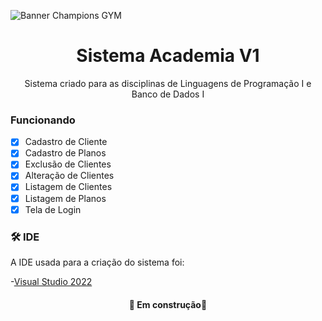 ![Banner Champions GYM](https://user-images.githubusercontent.com/101286154/205924201-2e5bb740-a79e-4ae1-8eaf-14a4e3a3126e.png)
<h1 align="center">Sistema Academia V1</h1>

<p align="center">Sistema criado para as disciplinas de Linguagens de Programação I e Banco de Dados I</p>


### Funcionando
- [x] Cadastro de Cliente
- [x] Cadastro de Planos
- [x] Exclusão de Clientes
- [x] Alteração de Clientes
- [x] Listagem de Clientes
- [x] Listagem de Planos
- [x] Tela de Login

### 🛠 IDE

A IDE usada para a criação do sistema foi:

-[Visual Studio 2022](https://visualstudio.microsoft.com/pt-br/downloads/)


<h4 align="center"> 
	🚧  Em construção🚧
</h4>
